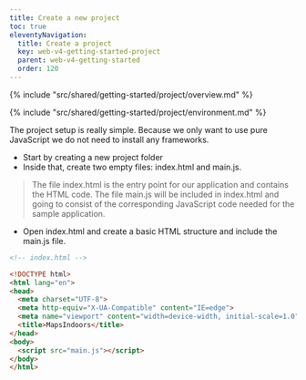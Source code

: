 ```yaml
---
title: Create a new project
toc: true
eleventyNavigation:
  title: Create a project
  key: web-v4-getting-started-project
  parent: web-v4-getting-started
  order: 120
---
```


<!-- Overview -->
{% include "src/shared/getting-started/project/overview.md" %}

<!-- Environment -->
{% include "src/shared/getting-started/project/environment.md" %}

The project setup is really simple. Because we only want to use pure JavaScript we do not need to install any frameworks.

* Start by creating a new project folder
* Inside that, create two empty files: index.html and main.js.

> The file index.html is the entry point for our application and contains the HTML code. The file main.js will be included in index.html and going to consist of the corresponding JavaScript code needed for the sample application.

* Open index.html and create a basic HTML structure and include the main.js file.

```html
<!-- index.html -->

<!DOCTYPE html>
<html lang="en">
<head>
  <meta charset="UTF-8">
  <meta http-equiv="X-UA-Compatible" content="IE=edge">
  <meta name="viewport" content="width=device-width, initial-scale=1.0">
  <title>MapsIndoors</title>
</head>
<body>
  <script src="main.js"></script>
</body>
</html>
```
